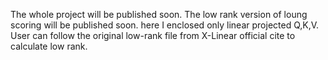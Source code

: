 The whole project will be published soon. The low rank version of loung scoring will be published soon. here I enclosed only linear projected Q,K,V. User can follow the original low-rank file from X-Linear official cite to calculate low rank.

